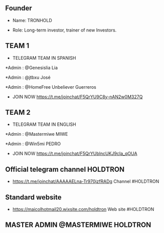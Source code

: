 ## Founder

* Name: TRONHOLD

* Role: Long-term investor, trainer of new Investors.

## TEAM 1
* TELEGRAM TEAM IN SPANISH

*Admin : @Genesislia  Lia

*Admin : @jtbxu       José

*Admin : @HomeFree   Unbeliever Guerreros


* JOIN NOW https://t.me/joinchat/F5QrYU9C8y-nAN2w0M327Q

## TEAM 2

* TELEGRAM TEAM IN ENGLISH

*Admin : @Mastermiwe    MIWE

*Admin : @Win5mi        PEDRO

* JOIN NOW https://t.me/joinchat/F5QrYUblncUKJ9cIa_qOUA

## Official telegram channel HOLDTRON

* https://t.me/joinchat/AAAAAELna-Tr970jzfRADg Channel #HOLDTRON

## Standard website
* https://maicolhotmail20.wixsite.com/holdtron Web site #HOLDTRON


## MASTER ADMIN  @MASTERMIWE      HOLDTRON
